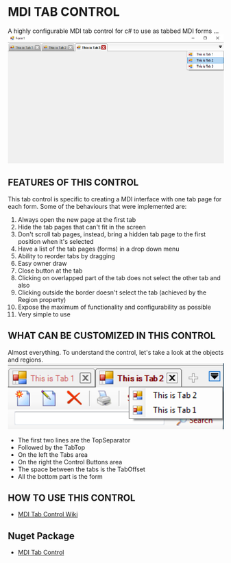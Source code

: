 # MDI TAB CONTROL

A highly configurable MDI tab control for c# to use as tabbed MDI forms ...
<img src="screenshots/mditabcontrol2.png"/>

## FEATURES OF THIS CONTROL
This tab control is specific to creating a MDI interface with one tab page for each form. Some of the behaviours that were implemented are:
1. Always open the new page at the first tab
2. Hide the tab pages that can't fit in the screen
3. Don't scroll tab pages, instead, bring a hidden tab page to the first position when it's selected
4. Have a list of the tab pages (forms) in a drop down menu
5. Ability to reorder tabs by dragging
6. Easy owner draw
7. Close button at the tab
8. Clicking on overlapped part of the tab does not select the other tab and also
9. Clicking outside the border doesn't select the tab (achieved by the Region property)
10. Expose the maximum of functionality and configurability as possible
11. Very simple to use

## WHAT CAN BE CUSTOMIZED IN THIS CONTROL
Almost everything. To understand the control, let's take a look at the objects and regions.
<img src="screenshots/mditab_control.png"/>
* The first two lines are the TopSeparator
* Followed by the TabTop
* On the left the Tabs area
* On the right the Control Buttons area
* The space between the tabs is the TabOffset
* All the bottom part is the form

## HOW TO USE THIS CONTROL
* <a href="https://github.com/JacksiroKe/MdiTabCtrl/wiki">MDI Tab Control Wiki</a>

## Nuget Package
* <a href="https://www.nuget.org/packages/MdiTabCtrl/">MDI Tab Control</a>